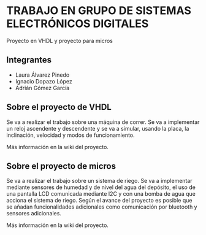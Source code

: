 # TRABAJO EN GRUPO DE SISTEMAS ELECTRÓNICOS DIGITALES #
Proyecto en VHDL y proyecto para micros
## Integrantes ##
* Laura Álvarez Pinedo
* Ignacio Dopazo López
* Adrián Gómez García

## Sobre el proyecto de VHDL ##
Se va a realizar el trabajo sobre una máquina de correr. Se va a implementar un reloj ascendente y descendente y se va a simular, usando la placa, la inclinación, velocidad y modos de funcionamiento. 

Más información en la wiki del proyecto.

## Sobre el proyecto de micros ##
Se va a realizar el trabajo sobre un sistema de riego. Se va a implementar mediante sensores de humedad y de nivel del agua del depósito, el uso de una pantalla LCD comunicada mediante I2C y con una bomba de agua que acciona el sistema de riego. Según el avance del proyecto es posible que se añadan funcionalidades adicionales como comunicación por bluetooth y sensores adicionales.

Más información en la wiki del proyecto.